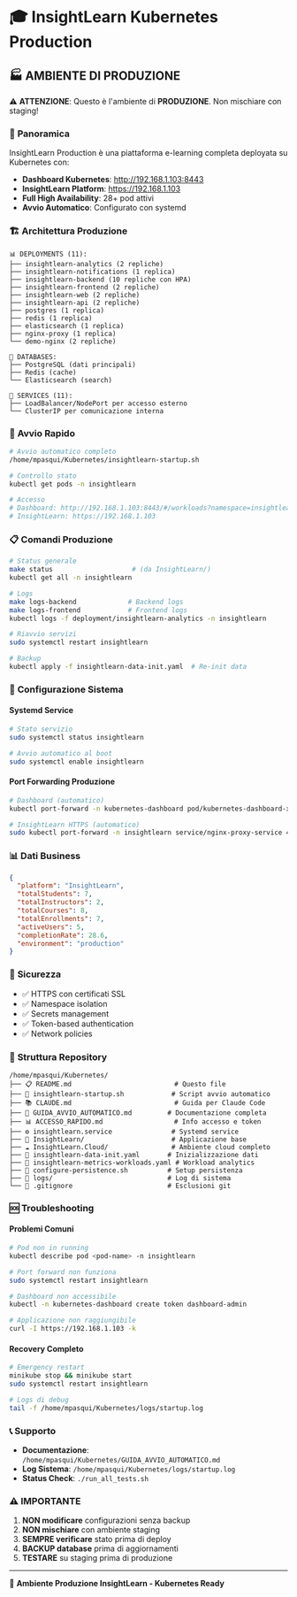 # 🎓 InsightLearn Kubernetes Production

## 🏭 **AMBIENTE DI PRODUZIONE**

⚠️ **ATTENZIONE**: Questo è l'ambiente di **PRODUZIONE**. Non mischiare con staging!

### 🌟 **Panoramica**

InsightLearn Production è una piattaforma e-learning completa deployata su Kubernetes con:
- **Dashboard Kubernetes**: http://192.168.1.103:8443
- **InsightLearn Platform**: https://192.168.1.103
- **Full High Availability**: 28+ pod attivi
- **Avvio Automatico**: Configurato con systemd

### 🏗️ **Architettura Produzione**

```
📊 DEPLOYMENTS (11):
├── insightlearn-analytics (2 repliche)
├── insightlearn-notifications (1 replica)
├── insightlearn-backend (10 repliche con HPA)
├── insightlearn-frontend (2 repliche)
├── insightlearn-web (2 repliche)
├── insightlearn-api (2 repliche)
├── postgres (1 replica)
├── redis (1 replica)
├── elasticsearch (1 replica)
├── nginx-proxy (1 replica)
└── demo-nginx (2 repliche)

💾 DATABASES:
├── PostgreSQL (dati principali)
├── Redis (cache)
└── Elasticsearch (search)

🔧 SERVICES (11):
├── LoadBalancer/NodePort per accesso esterno
└── ClusterIP per comunicazione interna
```

### 🚀 **Avvio Rapido**

```bash
# Avvio automatico completo
/home/mpasqui/Kubernetes/insightlearn-startup.sh

# Controllo stato
kubectl get pods -n insightlearn

# Accesso
# Dashboard: http://192.168.1.103:8443/#/workloads?namespace=insightlearn
# InsightLearn: https://192.168.1.103
```

### 📋 **Comandi Produzione**

```bash
# Status generale
make status                    # (da InsightLearn/)
kubectl get all -n insightlearn

# Logs
make logs-backend             # Backend logs
make logs-frontend            # Frontend logs
kubectl logs -f deployment/insightlearn-analytics -n insightlearn

# Riavvio servizi
sudo systemctl restart insightlearn

# Backup
kubectl apply -f insightlearn-data-init.yaml  # Re-init data
```

### 🔧 **Configurazione Sistema**

#### Systemd Service
```bash
# Stato servizio
sudo systemctl status insightlearn

# Avvio automatico al boot
sudo systemctl enable insightlearn
```

#### Port Forwarding Produzione
```bash
# Dashboard (automatico)
kubectl port-forward -n kubernetes-dashboard pod/kubernetes-dashboard-xxx 8443:9090

# InsightLearn HTTPS (automatico)
sudo kubectl port-forward -n insightlearn service/nginx-proxy-service 443:443
```

### 📊 **Dati Business**

```json
{
  "platform": "InsightLearn",
  "totalStudents": 7,
  "totalInstructors": 2,
  "totalCourses": 8,
  "totalEnrollments": 7,
  "activeUsers": 5,
  "completionRate": 28.6,
  "environment": "production"
}
```

### 🔐 **Sicurezza**

- ✅ HTTPS con certificati SSL
- ✅ Namespace isolation
- ✅ Secrets management
- ✅ Token-based authentication
- ✅ Network policies

### 📁 **Struttura Repository**

```
/home/mpasqui/Kubernetes/
├── 📋 README.md                          # Questo file
├── 🔧 insightlearn-startup.sh            # Script avvio automatico
├── 📚 CLAUDE.md                          # Guida per Claude Code
├── 📖 GUIDA_AVVIO_AUTOMATICO.md         # Documentazione completa
├── 📊 ACCESSO_RAPIDO.md                  # Info accesso e token
├── ⚙️ insightlearn.service               # Systemd service
├── 🐳 InsightLearn/                      # Applicazione base
├── ☁️ InsightLearn.Cloud/                # Ambiente cloud completo
├── 📝 insightlearn-data-init.yaml       # Inizializzazione dati
├── 🎯 insightlearn-metrics-workloads.yaml # Workload analytics
├── 🔧 configure-persistence.sh          # Setup persistenza
├── 📜 logs/                             # Log di sistema
└── 🚫 .gitignore                        # Esclusioni git
```

### 🆘 **Troubleshooting**

#### Problemi Comuni
```bash
# Pod non in running
kubectl describe pod <pod-name> -n insightlearn

# Port forward non funziona
sudo systemctl restart insightlearn

# Dashboard non accessibile
kubectl -n kubernetes-dashboard create token dashboard-admin

# Applicazione non raggiungibile
curl -I https://192.168.1.103 -k
```

#### Recovery Completo
```bash
# Emergency restart
minikube stop && minikube start
sudo systemctl restart insightlearn

# Logs di debug
tail -f /home/mpasqui/Kubernetes/logs/startup.log
```

### 📞 **Supporto**

- **Documentazione**: `/home/mpasqui/Kubernetes/GUIDA_AVVIO_AUTOMATICO.md`
- **Log Sistema**: `/home/mpasqui/Kubernetes/logs/startup.log`
- **Status Check**: `./run_all_tests.sh`

### ⚠️ **IMPORTANTE**

1. **NON modificare** configurazioni senza backup
2. **NON mischiare** con ambiente staging
3. **SEMPRE verificare** stato prima di deploy
4. **BACKUP database** prima di aggiornamenti
5. **TESTARE** su staging prima di produzione

---

🎯 **Ambiente Produzione InsightLearn - Kubernetes Ready**
